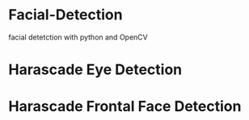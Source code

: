 # Facial-Detection
facial detetction with python and OpenCV 

# Harascade Eye Detection
# Harascade Frontal Face Detection
